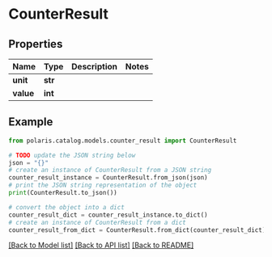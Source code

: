 <!--

 Licensed to the Apache Software Foundation (ASF) under one
 or more contributor license agreements.  See the NOTICE file
 distributed with this work for additional information
 regarding copyright ownership.  The ASF licenses this file
 to you under the Apache License, Version 2.0 (the
 "License"); you may not use this file except in compliance
 with the License.  You may obtain a copy of the License at

   http://www.apache.org/licenses/LICENSE-2.0

 Unless required by applicable law or agreed to in writing,
 software distributed under the License is distributed on an
 "AS IS" BASIS, WITHOUT WARRANTIES OR CONDITIONS OF ANY
 KIND, either express or implied.  See the License for the
 specific language governing permissions and limitations
 under the License.

-->
# CounterResult


## Properties

Name | Type | Description | Notes
------------ | ------------- | ------------- | -------------
**unit** | **str** |  | 
**value** | **int** |  | 

## Example

```python
from polaris.catalog.models.counter_result import CounterResult

# TODO update the JSON string below
json = "{}"
# create an instance of CounterResult from a JSON string
counter_result_instance = CounterResult.from_json(json)
# print the JSON string representation of the object
print(CounterResult.to_json())

# convert the object into a dict
counter_result_dict = counter_result_instance.to_dict()
# create an instance of CounterResult from a dict
counter_result_from_dict = CounterResult.from_dict(counter_result_dict)
```
[[Back to Model list]](../README.md#documentation-for-models) [[Back to API list]](../README.md#documentation-for-api-endpoints) [[Back to README]](../README.md)


